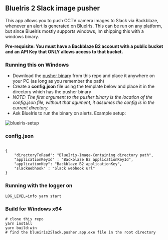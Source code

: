 ## BlueIris 2 Slack image pusher

This app allows you to push CCTV camera images to Slack via Backblaze, whenever an alert is generated on BlueIris.
This can be run on any platform, but since BlueIris mostly supports windows, Im shipping this with a windows binary.

**Pre-requisite: You must have a Backblaze B2 account with a public bucket and an API Key that ONLY allows access to that bucket.**

### Running this on Windows

- Download the [pusher binary](https://github.com/fifthsegment/blueiris2slack-image-pusher/blob/main/build/blueiris2Slack.pusher.app.exe) from this repo and place it anywhere on your PC (as long as you remember the path)
- Create a **config.json** file using the template below and place it in the directory which has the pusher binary
- _NOTE: The first argument to the pusher binary is the location of the config.json file, without that agument, it assumes the config is in the current directory._
- Ask BlueIris to run the binary on alerts. Example setup:

![blueiris-setup](https://user-images.githubusercontent.com/5513549/187025589-368368d5-18d5-45ed-b1c0-082e11848d12.PNG)

### config.json

```

{
    "directoryToRead": "BlueIris-Image-Containing directory path",
    "applicationKeyId" : "Backblaze B2 applicationKeyId",
    "applicationKey": "Backblaze B2 applicationKey",
    "slackWebhook" : "Slack webhook url"
}

```

### Running with the logger on

```
LOG_LEVEL=info yarn start
```

### Build for Windows x64

```
# clone this repo
yarn install
yarn build:win
# find the blueiris2Slack.pusher.app.exe file in the root directory
```
